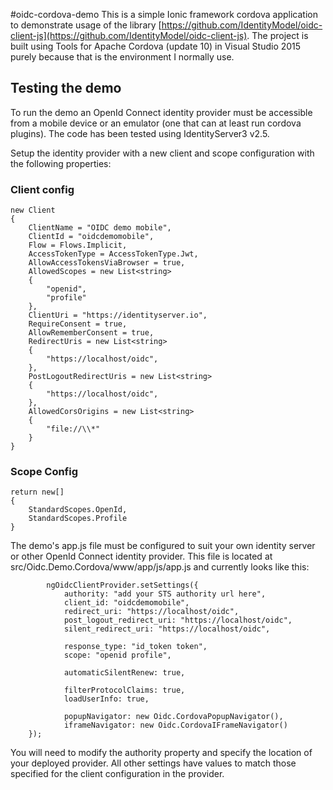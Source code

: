 #oidc-cordova-demo
This is a simple Ionic framework cordova application to demonstrate usage of the library [https://github.com/IdentityModel/oidc-client-js](https://github.com/IdentityModel/oidc-client-js).  The project is built using Tools for Apache Cordova (update 10) in Visual Studio 2015 purely because that is the environment I normally use.

## Testing the demo
To run the demo an OpenId Connect identity provider must be accessible from a mobile device or an emulator (one that can at least run cordova plugins).  The code has been tested using IdentityServer3 v2.5.

Setup the identity provider with a new client and scope configuration with the following properties:
### Client config
````
new Client
{
    ClientName = "OIDC demo mobile",
    ClientId = "oidcdemomobile",
    Flow = Flows.Implicit,
    AccessTokenType = AccessTokenType.Jwt,
    AllowAccessTokensViaBrowser = true,
    AllowedScopes = new List<string>
    {
        "openid",
        "profile"
    },
    ClientUri = "https://identityserver.io",
    RequireConsent = true,
    AllowRememberConsent = true,
    RedirectUris = new List<string>
    {
        "https://localhost/oidc",
    },
    PostLogoutRedirectUris = new List<string>
    {
        "https://localhost/oidc",
    },
    AllowedCorsOrigins = new List<string>
    {
        "file://\\*"
    }
}  
````
### Scope Config
````
return new[]
{
    StandardScopes.OpenId,
    StandardScopes.Profile
}
````
The demo's app.js file must be configured to suit your own identity server or other OpenId Connect identity provider.  This file is located at src/Oidc.Demo.Cordova/www/app/js/app.js and currently looks like this:
````
        ngOidcClientProvider.setSettings({
            authority: "add your STS authority url here",
            client_id: "oidcdemomobile",
            redirect_uri: "https://localhost/oidc",
            post_logout_redirect_uri: "https://localhost/oidc",
            silent_redirect_uri: "https://localhost/oidc",

            response_type: "id_token token",
            scope: "openid profile",

            automaticSilentRenew: true,

            filterProtocolClaims: true,
            loadUserInfo: true,

            popupNavigator: new Oidc.CordovaPopupNavigator(),
            iframeNavigator: new Oidc.CordovaIFrameNavigator()
    });
````
You will need to modify the authority property and specify the location of your deployed provider.  All other settings have values to match those specified for the client configuration in the provider.